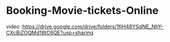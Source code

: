# Booking-Movie-tickets-Online

video :https://drive.google.com/drive/folders/1fiH48YSdNE_NhY-CXcBiZOQMd18tC6QE?usp=sharing
